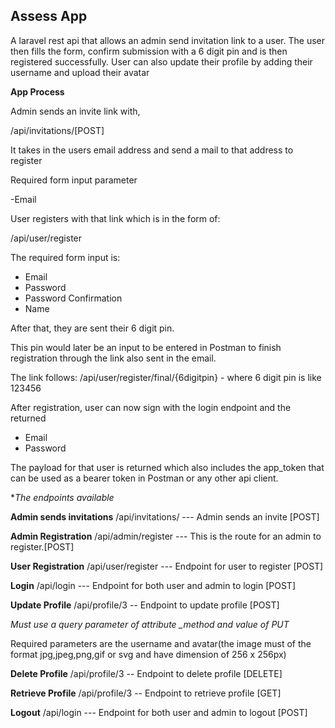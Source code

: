 
## Assess App

A laravel rest api that allows an admin send invitation link to a user. The user then fills the form, confirm submission with a 6 digit pin and is then registered successfully. User can also update their profile by adding their username and upload their avatar

**App Process**

Admin sends an invite link with,

/api/invitations/[POST]

It takes in the users email address and send a mail to that address to register

Required form input parameter

-Email

User registers with that link which is in the form of:

/api/user/register

The required form input is:

- Email
- Password
- Password Confirmation 
- Name 

After that, they are sent their 6 digit pin. 

This pin would later be an input to be entered in Postman to finish registration through the link also sent in the email.

The link follows: /api/user/register/final/{6digitpin} - where 6 digit pin is like 123456

After registration, user can now sign with the login endpoint and the returned

- Email 
- Password

The payload for that user is returned which also includes the app_token that can be used as a bearer token in Postman or any other api client.


**The endpoints available*

**Admin sends invitations**
/api/invitations/  --- Admin sends an invite [POST]


**Admin Registration**
/api/admin/register --- This is the route for an admin to register.[POST]


**User Registration**
/api/user/register --- Endpoint for user to register [POST]


**Login**
/api/login --- Endpoint for both user and admin to login [POST]

**Update Profile**
/api/profile/3 -- Endpoint to update profile [POST] 

*Must use a query parameter of attribute _method and value of PUT*

Required parameters are the username and avatar(the image must of the format jpg,jpeg,png,gif or svg and have dimension of 256 x 256px)

**Delete Profile**
/api/profile/3 -- Endpoint to delete profile [DELETE]

**Retrieve Profile**
/api/profile/3 -- Endpoint to retrieve profile [GET]


**Logout**
/api/login --- Endpoint for both user and admin to logout [POST]


